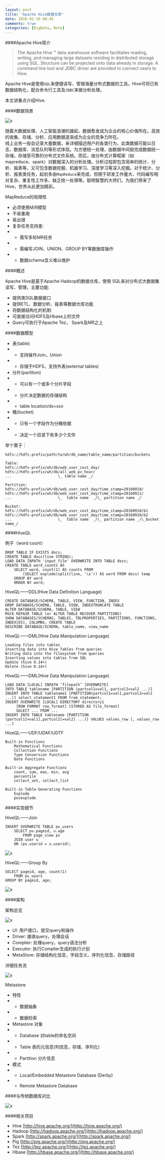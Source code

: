 ```yaml
---
layout: post
title: "Apache Hive数据仓库"
date: 2018-02-20 08:45
comments: true
categories: [BigData, Note]
---
```


####Apache Hive简介

>The Apache Hive ™ data warehouse software facilitates reading, writing, and managing large datasets residing in distributed storage using SQL. Structure can be projected onto data already in storage. A command line tool and JDBC driver are provided to connect users to Hive.

Apache Hive是使用`SQL`来便捷读写、管理海量分布式数据的工具。Hive可将已有数据结构化，配合命令行工具及`JDBC`来做分析处理。

本文讲重点介绍Hive.


####数据场景


<div class="image-div"> <img class="content-image" src="/static/img/hive1.png" alt="x" /> </div>

随着大数据处理、人工智能浪潮的雄起，数据愈发成为企业的核心价值所在。高效的收集、存储、分析、应用数据逐渐成为企业的竞争力所在。    
线上业务一般会记录大量数据，来详细描述用户的各类行为，此类数据可能以日志、数据库、消息队列等形式体现。为方便统一处理，由数据中间层完成数据统一存储，存储至可靠的分布式文件系统。而后，由分布式计算框架（如mapreduce、spark）对数据深入的分析处理。分析过程即包含简单的统计、分析、报表等，又可包含数据挖掘、机器学习、深度学习等深入挖掘。对于统计、分析、报表类任务，起初多由`MapReduce`来完成，但限于研发工作量大、代码编写相对复杂、重复性工作多、缺乏统一处理等。聪明智慧的大师们，为我们带来了Hive，世界从此更加精彩。

MapReduce的局限性

+ 必须使用M/R模型 
+ 不易重用
+ 易出错
+ 复杂任务支持差:
+ + 需写多轮MR任务
+ + 需编写JOIN、UNION、GROUP BY等数据库操作 
+ + 数据schema含义难以维护

####概述

Apache Hive是基于Apache Hadoop的数据仓库，使用 SQL来对分布式大数据集读写、管理，主要功能:

+ 提供类SQL数据接口
+ 提供ETL、数据分析、报表等数据仓库功能
+ 将数据结构化的机制
+ 可直接访问HDFS及Hbase上的文件
+ Query可执行于Apache Tez， Spark及MR之上

####数据模型

+ 表(table)
+ + 支持操作Join，Union
+ + 存储于HDFS，支持外表(external tables)
+ 分片(partition)
+ + 可以有一个或多个分片字段
+ + 分片决定数据的存储结构
+ + table location/ds=xxx
+ 桶(bucket)
+ + 只有一个字段作为分桶依据
+ + 决定一个目录下有多少个文件

举个栗子：

	hdfs://hdfs-prefix/path/to/wh/db_name/table_name/partition/buckets

	Table:
	hdfs://hdfs-prefix/wh/db/web_user_cost_day/
	hdfs://hdfs-prefix/wh/db/all_web_pv_hour/
	...					    \_ table name _/

	Partition:
	hdfs://hdfs-prefix/wh/db/web_user_cost_day/time_stamp=20160910/
	hdfs://hdfs-prefix/wh/db/web_user_cost_day/time_stamp=20160911/
	...					    \_  table name  _/\_ partition name _/

	Bucket:
	hdfs://hdfs-prefix/wh/db/web_user_cost_day/time_stamp=20160910/b1
	hdfs://hdfs-prefix/wh/db/web_user_cost_day/time_stamp=20160910/b2
	...					    \_  table name  _/\_ partition name _/\_bucket name_/

####HiveQL

例子（word count）

	DROP TABLE IF EXISTS docs;
	CREATE TABLE docs(line STRING);
	LOAD DATA INPATH 'input_file' OVERWRITE INTO TABLE docs;
	CREATE TABLE word_counts AS
		SELECT word, count(1) AS counts FROM
			(SELECT explode(split(line, '\s')) AS word FROM docs) temp
		GROUP BY word
		ORDER BY word;

HiveQL——DDL(Hive Data Definition Language)

	CREATE DATABASE/SCHEMA, TABLE, VIEW, FUNCTION, INDEX
	DROP DATABASE/SCHEMA, TABLE, VIEW, INDEXTRUNCATE TABLE
	ALTER DATABASE/SCHEMA, TABLE, VIEW
	MSCK REPAIR TABLE (or ALTER TABLE RECOVER PARTITIONS)
	SHOW DATABASES/SCHEMAS, TABLES, TBLPROPERTIES, PARTITIONS, FUNCTIONS, INDEX[ES], COLUMNS, CREATE TABLE
	DESCRIBE DATABASE/SCHEMA, table_name, view_name

HiveQL——DML(Hive Data Manipulation Language)

	Loading files into tables
	Inserting data into Hive Tables from queries
	Writing data into the filesystem from queries
	Inserting values into tables from SQL
	Update (hive 0.14+)
	Delete (hive 0.14+)

HiveQL——DML(Hive Data Manipulation Language)

	LOAD DATA [LOCAL] INPATH ‘filepath’ [OVERWRITE]
	INTO TABLE tablename [PARTITION (partcol1=val1, partcol2=val2 ...)]
	INSERT INTO TABLE tablename1 [PARTITION(partcol1=val1,partcol2=val2 ...)] select_statement1 FROM from_statement;
	INSERT OVERWRITE [LOCAL] DIRECTORY directory1
	     [ROW FORMAT row_format] [STORED AS file_format]
	     SELECT ... FROM ...
	INSERT INTO TABLE tablename [PARTITION (partcol1[=val1],partcol2[=val2] ...)] VALUES values_row [, values_row ...]

HiveQL——UDF/UDAF/UDTF

	Built-in Functions
		Mathematical Functions
		Collection Functions
		Type Conversion Functions
		Date Functions

	Built-in Aggregate Functions
		count, sum, max, min, avg
		percentile
		collect_set, collect_list

	Built-in Table-Generating Functions
		Explode
		posexplode


####实现细节

HiveQL——Join

	INSERT OVERWRITE TABLE pv_users 
		SELECT pv.pageid, u.age
			FROM page_view pv
		JOIN user u
		ON (pv.userid = u.userid);

<div class="image-div"> <img class="content-image" src="/static/img/hive2.png" alt="x" /> </div>

HiveQL——Group By

	SELECT pageid, age, count(1) 
		FROM pv_users
	GROUP BY pageid, age;

<div class="image-div"> <img class="content-image" src="/static/img/hive3.png" alt="x" /> </div>

####架构

架构总览

<div class="image-div"> <img class="content-image" src="/static/img/hive4.png" alt="x" /> </div>

+ UI: 用户接口，提交query和操作
+ Driver: 接收query，处理会话
+ Complier: 处理query，query语法分析
+ Executor: 执行Complier生成的执行计划
+ MetaStore: 存储结构化信息，字段含义、序列化信息、存储路径

详细任务流

<div class="image-div"> <img class="content-image" src="/static/img/hive5.png" alt="x" /> </div>

Metastore

+ 特性
+ + 数据抽象
+ + 数据检索
+ Metastore 对象
+ + Database 对table的命名空间
+ + Table 表的元信息(列信息，存储、序列化)
+ + Partition 分片信息
+ 模式
+ + Local/Embedded Metastore Database (Derby)
+ + Remote Metastore Database

####与传统数据库对比

<div class="image-div"> <img class="content-image" src="/static/img/hive6.png" alt="x" /> </div>

####相关项目

+ Hive [http://hive.apache.org/](http://hive.apache.org/)
+ Hadoop [http://hadoop.apache.org/](http://hadoop.apache.org/)
+ Spark  [http://spark.apache.org/](http://spark.apache.org/)
+ Pig  [http://pig.apache.org/](http://pig.apache.org/)
+ Tez [http://tez.apache.org/](http://tez.apache.org/)
+ Hbase [http://hbase.apache.org/](http://hbase.apache.org/)
